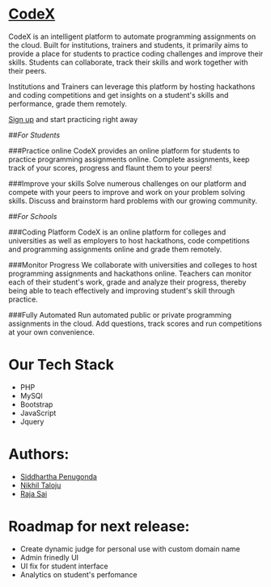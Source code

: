 [CodeX](www.codex.pvsiddhartha.me)
==============================================

CodeX is an intelligent platform to automate programming assignments on the cloud. Built for institutions, trainers and students, it primarily aims to provide a place for students to practice coding challenges and improve their skills. Students can collaborate, track their skills and work together with their peers.

Institutions and Trainers can leverage this platform by hosting hackathons and coding competitions and get insights on a student's skills and performance, grade them remotely.

[Sign up](www.codex.pvsiddhartha.me) and start practicing right away

##_For Students_

###Practice online
CodeX provides an online platform for students to practice programming assignments online. Complete assignments, keep track of your scores, progress and flaunt them to your peers!

###Improve your skills
Solve numerous challenges on our platform and compete with your peers to improve and work on your problem solving skills. Discuss and brainstorm hard problems with our growing community.

##_For Schools_

###Coding Platform
CodeX is an online platform for colleges and universities as well as employers to host hackathons, code competitions and programming assignments online and grade them remotely.

###Monitor Progress
We collaborate with universities and colleges to host programming assignments and hackathons online. Teachers can monitor each of their student's work, grade and analyze their progress, thereby being able to teach effectively and improving student's skill through practice.

###Fully Automated
Run automated public or private programming assignments in the cloud. Add questions, track scores and run competitions at your own convenience.

Our Tech Stack
===============================================
* PHP 
* MySQl
* Bootstrap
* JavaScript
* Jquery


Authors:
=================

* [Siddhartha Penugonda](vpenugonda.github.io)
* [Nikhil Taloju](#)
* [Raja Sai](#)

Roadmap for next release:
===========================
* Create dynamic judge for personal use with custom domain name
* Admin frinedly UI
* UI fix for student interface
* Analytics on student's perfomance


